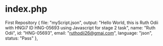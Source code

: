 # index.php
First Repository
{
file: "myScript.json",
output: "Hello World, this is Ruth Odii with HNGi7 ID HNG-05693 using Javascript for stage 2 task",
name: "Ruth Odii",
id: "HNG-05693",
email: "ruthodii26@gmai.com",
language: "json",
status: "Pass"
},
